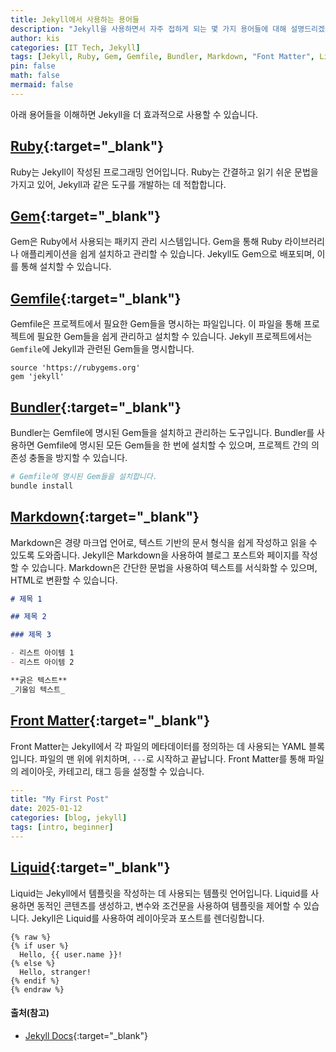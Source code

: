 ```yaml
---
title: Jekyll에서 사용하는 용어들
description: "Jekyll을 사용하면서 자주 접하게 되는 몇 가지 용어들에 대해 설명드리겠습니다."
author: kis
categories: [IT Tech, Jekyll]
tags: [Jekyll, Ruby, Gem, Gemfile, Bundler, Markdown, "Font Matter", Liquid]
pin: false
math: false
mermaid: false
---
```


아래 용어들을 이해하면 Jekyll을 더 효과적으로 사용할 수 있습니다.

## [Ruby](https://www.ruby-lang.org/ko/){:target="\_blank"}

Ruby는 Jekyll이 작성된 프로그래밍 언어입니다. Ruby는 간결하고 읽기 쉬운 문법을 가지고 있어, Jekyll과 같은 도구를 개발하는 데 적합합니다.

## [Gem](https://rubygems.org/){:target="\_blank"}

Gem은 Ruby에서 사용되는 패키지 관리 시스템입니다. Gem을 통해 Ruby 라이브러리나 애플리케이션을 쉽게 설치하고 관리할 수 있습니다. Jekyll도 Gem으로 배포되며, 이를 통해 설치할 수 있습니다.

## [Gemfile](https://bundler.io/guides/gemfile.html){:target="\_blank"}

Gemfile은 프로젝트에서 필요한 Gem들을 명시하는 파일입니다. 이 파일을 통해 프로젝트에 필요한 Gem들을 쉽게 관리하고 설치할 수 있습니다. Jekyll 프로젝트에서는 `Gemfile`에 Jekyll과 관련된 Gem들을 명시합니다.

```
source 'https://rubygems.org'
gem 'jekyll'
```

## [Bundler](https://bundler.io/){:target="\_blank"}

Bundler는 Gemfile에 명시된 Gem들을 설치하고 관리하는 도구입니다. Bundler를 사용하면 Gemfile에 명시된 모든 Gem들을 한 번에 설치할 수 있으며, 프로젝트 간의 의존성 충돌을 방지할 수 있습니다.

```sh
# Gemfile에 명시된 Gem들을 설치합니다.
bundle install
```

## [Markdown](https://www.markdownguide.org/){:target="\_blank"}

Markdown은 경량 마크업 언어로, 텍스트 기반의 문서 형식을 쉽게 작성하고 읽을 수 있도록 도와줍니다. Jekyll은 Markdown을 사용하여 블로그 포스트와 페이지를 작성할 수 있습니다. Markdown은 간단한 문법을 사용하여 텍스트를 서식화할 수 있으며, HTML로 변환할 수 있습니다.

```markdown
# 제목 1

## 제목 2

### 제목 3

- 리스트 아이템 1
- 리스트 아이템 2

**굵은 텍스트**
_기울임 텍스트_
```

## [Front Matter](https://jekyllrb.com/docs/front-matter/){:target="\_blank"}

Front Matter는 Jekyll에서 각 파일의 메타데이터를 정의하는 데 사용되는 YAML 블록입니다. 파일의 맨 위에 위치하며, `---`로 시작하고 끝납니다. Front Matter를 통해 파일의 레이아웃, 카테고리, 태그 등을 설정할 수 있습니다.

```yaml
---
title: "My First Post"
date: 2025-01-12
categories: [blog, jekyll]
tags: [intro, beginner]
---
```

## [Liquid](https://shopify.github.io/liquid/){:target="\_blank"}

Liquid는 Jekyll에서 템플릿을 작성하는 데 사용되는 템플릿 언어입니다. Liquid를 사용하면 동적인 콘텐츠를 생성하고, 변수와 조건문을 사용하여 템플릿을 제어할 수 있습니다. Jekyll은 Liquid를 사용하여 레이아웃과 포스트를 렌더링합니다.

```liquid
{% raw %}
{% if user %}
  Hello, {{ user.name }}!
{% else %}
  Hello, stranger!
{% endif %}
{% endraw %}
```

#### 출처(참고)

- [Jekyll Docs](https://jekyllrb.com/docs/){:target="\_blank"}
